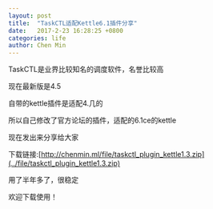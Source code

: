 ```yaml
---
layout: post
title:  "TaskCTL适配Kettle6.1插件分享"
date:   2017-2-23 16:28:25 +0800
categories: life
author: Chen Min
---
```



TaskCTL是业界比较知名的调度软件，名誉比较高

现在最新版是4.5

自带的kettle插件是适配4.几的

所以自己修改了官方论坛的插件，适配的6.1ce的kettle

现在发出来分享给大家

下载链接:[http://chenmin.ml/file/taskctl_plugin_kettle1.3.zip](../file/taskctl_plugin_kettle1.3.zip)

用了半年多了，很稳定

欢迎下载使用！